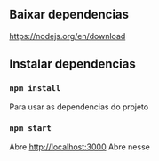 ## Baixar dependencias

https://nodejs.org/en/download


## Instalar dependencias

### `npm install`

Para usar as dependencias do projeto

### `npm start`

Abre [http://localhost:3000](http://localhost:3000) Abre nesse 

